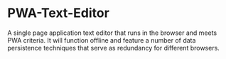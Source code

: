 # PWA-Text-Editor
A single page application text editor that runs in the browser and meets PWA criteria. It will function offline and feature a number of data persistence techniques that serve as redundancy for different browsers.
